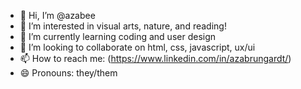 - 👋 Hi, I’m @azabee
- 👀 I’m interested in visual arts, nature, and reading!
- 🌱 I’m currently learning coding and user design
- 💞️ I’m looking to collaborate on html, css, javascript, ux/ui
- 📫 How to reach me: (https://www.linkedin.com/in/azabrungardt/)
- 😄 Pronouns: they/them

<!---
azabee/azabee is a ✨ special ✨ repository because its `README.md` (this file) appears on your GitHub profile.
You can click the Preview link to take a look at your changes.
--->
